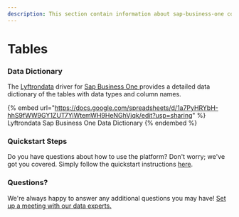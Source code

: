 ```yaml
---
description: This section contain information about sap-business-one connector tables information
---
```


# Tables

### Data Dictionary

The [Lyftrondata](https://www.lyftrondata.com/) driver for [Sap Business One](https://www.lyftrondata.com/integration/sap-business-one/)[ ](https://www.lyftrondata.com/integration/sap-business-one/)provides a detailed data dictionary of the tables with data types and column names.

{% embed url="https://docs.google.com/spreadsheets/d/1a7PyHRYbH-hhS9fWW9GY1ZUT7YiWtemWH9HeNGhVjqk/edit?usp=sharing" %}
Lyftrondata Sap Business One Data Dictionary
{% endembed %}

### Quickstart Steps

Do you have questions about how to use the platform? Don't worry; we've got you covered. Simply follow the quickstart instructions [here](../../../../quickstart-steps.md).

### Questions? <a href="#questions" id="questions"></a>

We're always happy to answer any additional questions you may have! [Set up a meeting with our data experts.](https://www.lyftrondata.com/book-a-meeting/)

